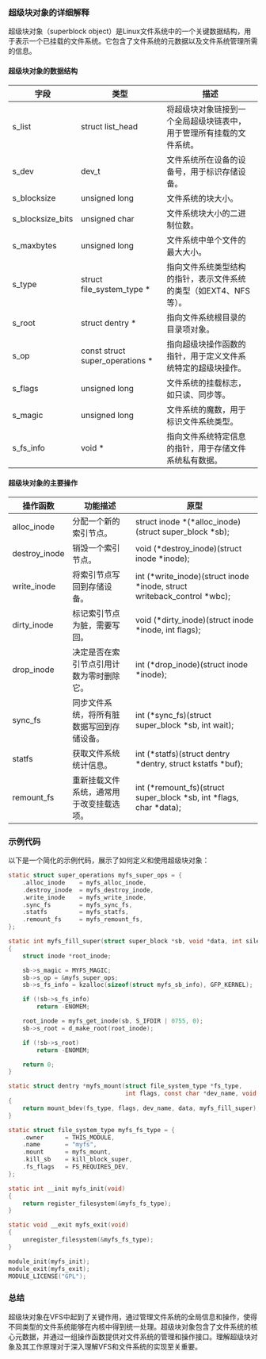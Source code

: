 ### 超级块对象的详细解释

超级块对象（superblock object）是Linux文件系统中的一个关键数据结构，用于表示一个已挂载的文件系统。它包含了文件系统的元数据以及文件系统管理所需的信息。

#### 超级块对象的数据结构

| 字段             | 类型                         | 描述                                                                 |
|------------------|------------------------------|----------------------------------------------------------------------|
| s_list           | struct list_head             | 将超级块对象链接到一个全局超级块链表中，用于管理所有挂载的文件系统。  |
| s_dev            | dev_t                        | 文件系统所在设备的设备号，用于标识存储设备。                           |
| s_blocksize      | unsigned long                | 文件系统的块大小。                                                    |
| s_blocksize_bits | unsigned char                | 文件系统块大小的二进制位数。                                           |
| s_maxbytes       | unsigned long                | 文件系统中单个文件的最大大小。                                         |
| s_type           | struct file_system_type *    | 指向文件系统类型结构的指针，表示文件系统的类型（如EXT4、NFS等）。       |
| s_root           | struct dentry *              | 指向文件系统根目录的目录项对象。                                        |
| s_op             | const struct super_operations * | 指向超级块操作函数的指针，用于定义文件系统特定的超级块操作。            |
| s_flags          | unsigned long                | 文件系统的挂载标志，如只读、同步等。                                    |
| s_magic          | unsigned long                | 文件系统的魔数，用于标识文件系统类型。                                   |
| s_fs_info        | void *                       | 指向文件系统特定信息的指针，用于存储文件系统私有数据。                   |

#### 超级块对象的主要操作

| 操作函数        | 功能描述                                      | 原型                                                                  |
|-----------------|-----------------------------------------------|-----------------------------------------------------------------------|
| alloc_inode     | 分配一个新的索引节点。                         | struct inode *(*alloc_inode)(struct super_block *sb);                 |
| destroy_inode   | 销毁一个索引节点。                             | void (*destroy_inode)(struct inode *inode);                           |
| write_inode     | 将索引节点写回到存储设备。                     | int (*write_inode)(struct inode *inode, struct writeback_control *wbc);|
| dirty_inode     | 标记索引节点为脏，需要写回。                   | void (*dirty_inode)(struct inode *inode, int flags);                  |
| drop_inode      | 决定是否在索引节点引用计数为零时删除它。        | int (*drop_inode)(struct inode *inode);                               |
| sync_fs         | 同步文件系统，将所有脏数据写回到存储设备。      | int (*sync_fs)(struct super_block *sb, int wait);                     |
| statfs          | 获取文件系统统计信息。                          | int (*statfs)(struct dentry *dentry, struct kstatfs *buf);            |
| remount_fs      | 重新挂载文件系统，通常用于改变挂载选项。        | int (*remount_fs)(struct super_block *sb, int *flags, char *data);    |

### 示例代码

以下是一个简化的示例代码，展示了如何定义和使用超级块对象：

```c
static struct super_operations myfs_super_ops = {
    .alloc_inode    = myfs_alloc_inode,
    .destroy_inode  = myfs_destroy_inode,
    .write_inode    = myfs_write_inode,
    .sync_fs        = myfs_sync_fs,
    .statfs         = myfs_statfs,
    .remount_fs     = myfs_remount_fs,
};

static int myfs_fill_super(struct super_block *sb, void *data, int silent)
{
    struct inode *root_inode;

    sb->s_magic = MYFS_MAGIC;
    sb->s_op = &myfs_super_ops;
    sb->s_fs_info = kzalloc(sizeof(struct myfs_sb_info), GFP_KERNEL);

    if (!sb->s_fs_info)
        return -ENOMEM;

    root_inode = myfs_get_inode(sb, S_IFDIR | 0755, 0);
    sb->s_root = d_make_root(root_inode);

    if (!sb->s_root)
        return -ENOMEM;

    return 0;
}

static struct dentry *myfs_mount(struct file_system_type *fs_type,
                                 int flags, const char *dev_name, void *data)
{
    return mount_bdev(fs_type, flags, dev_name, data, myfs_fill_super);
}

static struct file_system_type myfs_fs_type = {
    .owner      = THIS_MODULE,
    .name       = "myfs",
    .mount      = myfs_mount,
    .kill_sb    = kill_block_super,
    .fs_flags   = FS_REQUIRES_DEV,
};

static int __init myfs_init(void)
{
    return register_filesystem(&myfs_fs_type);
}

static void __exit myfs_exit(void)
{
    unregister_filesystem(&myfs_fs_type);
}

module_init(myfs_init);
module_exit(myfs_exit);
MODULE_LICENSE("GPL");
```

### 总结

超级块对象在VFS中起到了关键作用，通过管理文件系统的全局信息和操作，使得不同类型的文件系统能够在内核中得到统一处理。超级块对象包含了文件系统的核心元数据，并通过一组操作函数提供对文件系统的管理和操作接口。理解超级块对象及其工作原理对于深入理解VFS和文件系统的实现至关重要。